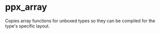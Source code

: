 # ppx_array
Copies array functions for unboxed types so they can be compiled for the type's specific layout.
